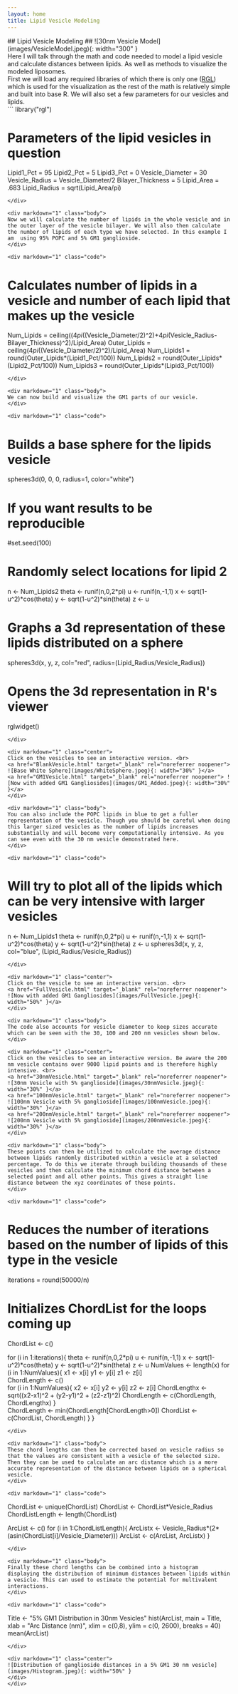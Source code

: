 ```yaml
---
layout: home
title: Lipid Vesicle Modeling
---
```

<div markdown="1" class="body">
<div markdown="1" class="center">
## Lipid Vesicle Modeling ##
![30nm Vesicle Model](images/VesicleModel.jpeg){: width="300" }
</div>

<div markdown="1" class="body">
Here I will talk through the math and code needed to model a lipid vesicle and calculate distances between lipids. As well as methods to visualize the modeled liposomes.
</div>

<div markdown="1" class="body">
First we will load any required libraries of which there is only one (<a href="https://cran.r-project.org/web/packages/rgl/index.html" target="_blank" rel="noreferrer noopener">RGL</a>) which is used for the visualization as the rest of the math is relatively simple and built into base R. We will also set a few parameters for our vesicles and lipids.
</div>

<div markdown="1" class="code">
```
library("rgl")

# Parameters of the lipid vesicles in question
Lipid1_Pct = 95
Lipid2_Pct = 5
Lipid3_Pct = 0
Vesicle_Diameter = 30
Vesicle_Radius = Vesicle_Diameter/2
Bilayer_Thickness = 5
Lipid_Area = .683
Lipid_Radius = sqrt(Lipid_Area/pi)
```
</div>

<div markdown="1" class="body">
Now we will calculate the number of lipids in the whole vesicle and in the outer layer of the vesicle bilayer. We will also then calculate the number of lipids of each type we have selected. In this example I am  using 95% POPC and 5% GM1 ganglioside.
</div>

<div markdown="1" class="code">
```
# Calculates number of lipids in a vesicle and number of each lipid that makes up the vesicle
Num_Lipids = ceiling((4*pi*((Vesicle_Diameter/2)^2)+4*pi*(Vesicle_Radius-Bilayer_Thickness)^2)/Lipid_Area)
Outer_Lipids = ceiling(4*pi*((Vesicle_Diameter/2)^2)/Lipid_Area)
Num_Lipids1 = round(Outer_Lipids*(Lipid1_Pct/100))
Num_Lipids2 = round(Outer_Lipids*(Lipid2_Pct/100))
Num_Lipids3 = round(Outer_Lipids*(Lipid3_Pct/100))
```
</div>

<div markdown="1" class="body">
We can now build and visualize the GM1 parts of our vesicle. 
</div>

<div markdown="1" class="code">
```
# Builds a base sphere for the lipids vesicle
spheres3d(0, 0, 0, radius=1, color="white")

# If you want results to be reproducible
#set.seed(100)

# Randomly select locations for lipid 2
n <- Num_Lipids2
theta <- runif(n,0,2*pi)
u <- runif(n,-1,1)
x <- sqrt(1-u^2)*cos(theta)
y <- sqrt(1-u^2)*sin(theta)
z <- u
# Graphs a 3d representation of these lipids distributed on a sphere
spheres3d(x, y, z, col="red", radius=(Lipid_Radius/Vesicle_Radius))
# Opens the 3d representation in R's viewer 
rglwidget()
```
</div>

<div markdown="1" class="center">
Click on the vesicles to see an interactive version. <br>
<a href="BlankVesicle.html" target="_blank" rel="noreferrer noopener"> ![Base White Sphere](images/WhiteSphere.jpeg){: width="30%" }</a>
<a href="GM1Vesicle.html" target="_blank" rel="noreferrer noopener"> ![Now with added GM1 Gangliosides](images/GM1_Added.jpeg){: width="30%" }</a>
</div>

<div markdown="1" class="body">
You can also include the POPC lipids in blue to get a fuller representation of the vesicle. Though you should be careful when doing this larger sized vesicles as the number of lipids increases substantially and will become very computationally intensive. As you can see even with the 30 nm vesicle demonstrated here. 
</div>

<div markdown="1" class="code">
```
# Will try to plot all of the lipids which can be very intensive with larger vesicles
n <- Num_Lipids1
theta <- runif(n,0,2*pi)
u <- runif(n,-1,1)
x <- sqrt(1-u^2)*cos(theta)
y <- sqrt(1-u^2)*sin(theta)
z <- u
spheres3d(x, y, z, col="blue", (Lipid_Radius/Vesicle_Radius))
```
</div>

<div markdown="1" class="center">
Click on the vesicle to see an interactive version. <br>
<a href="FullVesicle.html" target="_blank" rel="noreferrer noopener"> ![Now with added GM1 Gangliosides](images/FullVesicle.jpeg){: width="50%" }</a>
</div>

<div markdown="1" class="body">
The code also accounts for vesicle diameter to keep sizes accurate which can be seen with the 30, 100 and 200 nm vesicles shown below.
</div>

<div markdown="1" class="center">
Click on the vesicles to see an interactive version. Be aware the 200 nm vesicle contains over 9000 lipid points and is therefore highly intensive. <br>
<a href="30nmVesicle.html" target="_blank" rel="noreferrer noopener"> ![30nm Vesicle with 5% ganglioside](images/30nmVesicle.jpeg){: width="30%" }</a>
<a href="100nmVesicle.html" target="_blank" rel="noreferrer noopener"> ![100nm Vesicle with 5% ganglioside](images/100nmVesicle.jpeg){: width="30%" }</a>
<a href="200nmVesicle.html" target="_blank" rel="noreferrer noopener"> ![200nm Vesicle with 5% ganglioside](images/200nmVesicle.jpeg){: width="30%" }</a>
</div>

<div markdown="1" class="body">
These points can then be utilized to calculate the average distance between lipids randomly distributed within a vesicle at a selected percentage. To do this we iterate through building thousands of these vesicles and then calculate the minimum chord distance between a selected point and all other points. This gives a straight line distance between the xyz coordinates of these points.
</div>

<div markdown="1" class="code">
```
# Reduces the number of iterations based on the number of lipids of this type in the vesicle
iterations = round(50000/n)
# Initializes ChordList for the loops coming up
ChordList <- c()

for (i in 1:iterations){
  theta <- runif(n,0,2*pi)
  u <- runif(n,-1,1)
  x <- sqrt(1-u^2)*cos(theta)
  y <- sqrt(1-u^2)*sin(theta)
  z <- u
  NumValues <- length(x)
  for (i in 1:NumValues){
    x1 <- x[i]
    y1 <- y[i]
    z1 <- z[i]   
    ChordLength <- c()   
    for (i in 1:NumValues){
      x2 <- x[i]
      y2 <- y[i]
      z2 <- z[i]
      ChordLengthx <- sqrt((x2-x1)^2 + (y2-y1)^2 + (z2-z1)^2)
      ChordLength <- c(ChordLength, ChordLengthx)
    }  
    ChordLength <- min(ChordLength[ChordLength>0])
    ChordList <- c(ChordList, ChordLength)
  }
}
```
</div>

<div markdown="1" class="body">
These chord lengths can then be corrected based on vesicle radius so that the values are consistent with a vesicle of the selected size. Then they can be used to calculate an arc distance which is a more accurate representation of the distance between lipids on a spherical vesicle.
</div>

<div markdown="1" class="code">
```
ChordList <- unique(ChordList)
ChordList <- ChordList*Vesicle_Radius
ChordListLength <- length(ChordList)

ArcList <- c()
for (i in 1:ChordListLength){
  ArcListx <- Vesicle_Radius*(2*(asin(ChordList[i]/Vesicle_Diameter)))
  ArcList <- c(ArcList, ArcListx)
}
```
</div>

<div markdown="1" class="body">
Finally these chord lengths can be combined into a histogram displaying the distribution of minimum distances between lipids within a vesicle. This can used to estimate the potential for multivalent interactions.
</div>

<div markdown="1" class="code">
```
Title <- "5% GM1 Distribution in 30nm Vesicles"
hist(ArcList, main = Title, xlab = "Arc Distance (nm)", xlim = c(0,8), ylim = c(0, 2600), breaks = 40)
mean(ArcList)
```
</div>

<div markdown="1" class="center">
![Distribution of ganglioside distances in a 5% GM1 30 nm vesicle](images/Histogram.jpeg){: width="50%" }
</div>
</div>